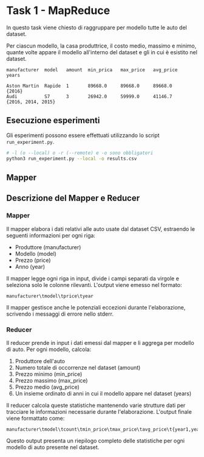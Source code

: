 # Task 1 - MapReduce

In questo task viene chiesto di raggruppare per modello tutte le auto del dataset.


Per ciascun modello, la casa produttrice, il costo medio, massimo e minimo, quante volte appare il modello all'interno del dataset e gli in cui è esistito nel dataset.

```
manufacturer  model   amount  min_prica   max_price   avg_price   years

Aston Martin  Rapide  1       89668.0     89668.0     89668.0     {2016}
Audi          S7      3       26942.0     59999.0     41146.7	  {2016, 2014, 2015}
```

## Esecuzione esperimenti

Gli esperimenti possono essere effettuati utilizzando lo script ```run_experiment.py```.
```bash
# -l (o --local) o -r (--remote) e -o sono obbligatori
python3 run_experiment.py --local -o results.csv
```

## Mapper

## Descrizione del Mapper e Reducer

### Mapper

Il mapper elabora i dati relativi alle auto usate dal dataset CSV, estraendo le seguenti informazioni per ogni riga:

- Produttore (manufacturer)
- Modello (model)
- Prezzo (price)
- Anno (year)

Il mapper legge ogni riga in input, divide i campi separati da virgole e seleziona solo le colonne rilevanti. L'output viene emesso nel formato:

```
manufacturer\tmodel\tprice\tyear
```

Il mapper gestisce anche le potenziali eccezioni durante l'elaborazione, scrivendo i messaggi di errore nello stderr.

### Reducer

Il reducer prende in input i dati emessi dal mapper e li aggrega per modello di auto. Per ogni modello, calcola:

1. Produttore dell'auto
2. Numero totale di occorrenze nel dataset (amount)
3. Prezzo minimo (min_price)
4. Prezzo massimo (max_price)
5. Prezzo medio (avg_price)
6. Un insieme ordinato di anni in cui il modello appare nel dataset (years)

Il reducer calcola queste statistiche mantenendo varie strutture dati per tracciare le informazioni necessarie durante l'elaborazione. L'output finale viene formattato come:

```
manufacturer\tmodel\tcount\tmin_price\tmax_price\tavg_price\t{year1,year2,...yearN}
```

Questo output presenta un riepilogo completo delle statistiche per ogni modello di auto presente nel dataset.
